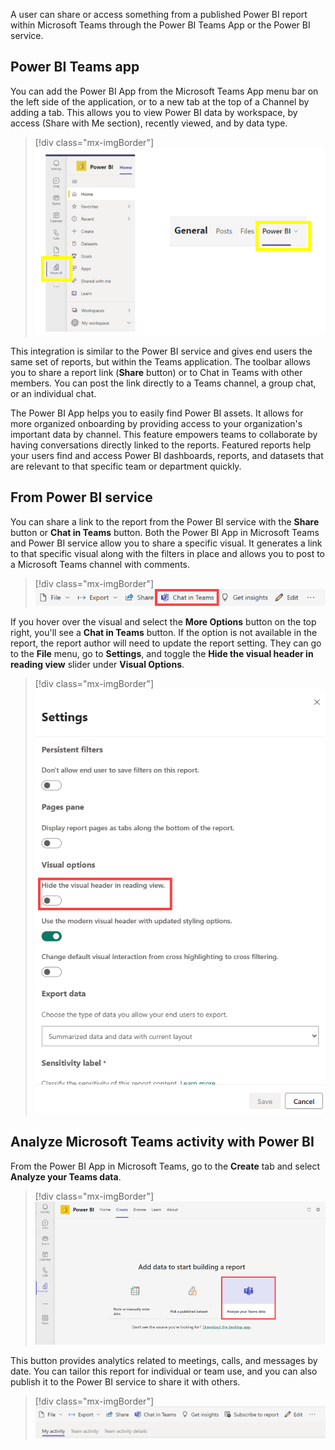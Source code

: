 A user can share or access something from a published Power BI report within Microsoft Teams through the Power BI Teams App or the Power BI service.

## Power BI Teams app

You can add the Power BI App from the Microsoft Teams App menu bar on the left side of the application, or to a new tab at the top of a Channel by adding a tab. This allows you to view Power BI data by workspace, by access (Share with Me section), recently viewed, and by data type.

> [!div class="mx-imgBorder"]
> [![Screenshot of the Power BI App within MS Teams.](../media/power-bi-app.png)](../media/power-bi-app.png#lightbox)

This integration is similar to the Power BI service and gives end users the same set of reports, but within the Teams application. The toolbar allows you to share a report link (**Share** button) or to Chat in Teams with other members. You can post the link directly to a Teams channel, a group chat, or an individual chat.

The Power BI App helps you to easily find Power BI assets. It allows for more organized onboarding by providing access to your organization's important data by channel. This feature empowers teams to collaborate by having conversations directly linked to the reports. Featured reports help your users find and access Power BI dashboards, reports, and datasets that are relevant to that specific team or department quickly.

## From Power BI service

You can share a link to the report from the Power BI service with the **Share** button or **Chat in Teams** button. Both the Power BI App in Microsoft Teams and Power BI service allow you to share a specific visual. It generates a link to that specific visual along with the filters in place and allows you to post to a Microsoft Teams channel with comments.

> [!div class="mx-imgBorder"]
> [![Screenshot of Chat in Teams button in the Power BI service.](../media/menu.png)](../media/menu.png#lightbox)

If you hover over the visual and select the **More Options** button on the top right, you'll see a **Chat in Teams** button. If the option is not available in the report, the report author will need to update the report setting. They can go to the **File** menu, go to **Settings**, and toggle the **Hide the visual header in reading view** slider under **Visual Options**.

> [!div class="mx-imgBorder"]
> [![Screenshot of the Visual header setting.](../media/visual-options.png)](../media/visual-options.png#lightbox)

## Analyze Microsoft Teams activity with Power BI

From the Power BI App in Microsoft Teams, go to the **Create** tab and select **Analyze your Teams data**.

> [!div class="mx-imgBorder"]
> [![Screenshot of Create Teams Data Analysis with Power BI.](../media/analyze-data.png)](../media/analyze-data.png#lightbox)

This button provides analytics related to meetings, calls, and messages by date. You can tailor this report for individual or team use, and you can also publish it to the Power BI service to share it with others.

> [!div class="mx-imgBorder"]
> [![Screenshot of Activity Scope for Report in Teams.](../media/activity.png)](../media/activity.png#lightbox)
